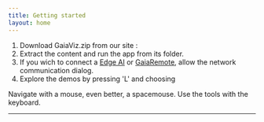 ```yaml
---
title: Getting started
layout: home
---
```


1. Download GaiaViz.zip from our site :
2. Extract the content and run the app from its folder.
3. If you wich to connect a [Edge AI] or [GaiaRemote], allow the network communication dialog.
4. Explore the demos by pressing 'L' and choosing


Navigate with a mouse, even better, a spacemouse.
Use the tools with the keyboard.


----
[Edge AI]: https://gaiaviz.github.io/docs/edge-ai
[GaiaRemote]: https://gaiaviz.github.io/docs/edge-ai
